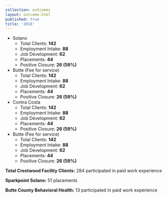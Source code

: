 ```yaml
---
collection: outcomes
layout: outcome.html
published: true
title: '2016'
---
```

* Solano
  - Total Clients: **142**
  - Employment Intake: **88**
  - Job Development: **62**
  - Placements: **44**
  - Positive Closure: **26 (59%)**
* Butte (Fee for service)
  - Total Clients: **142**
  - Employment Intake: **88**
  - Job Development: **62**
  - Placements: **44**
  - Positive Closure: **26 (59%)**    
* Contra Costa
  - Total Clients: **142**
  - Employment Intake: **88**
  - Job Development: **62**
  - Placements: **44**
  - Positive Closure: **26 (59%)**  
* Butte (Fee for service)
  - Total Clients: **142**
  - Employment Intake: **88**
  - Job Development: **62**
  - Placements: **44**
  - Positive Closure: **26 (59%)**

**Total Crestwood Facility Clients:** 284 participated in paid work experience

**Sparkpoint Solano:** 51 placements

**Butte County Behavioral Health:** 13 participated in paid work experience


